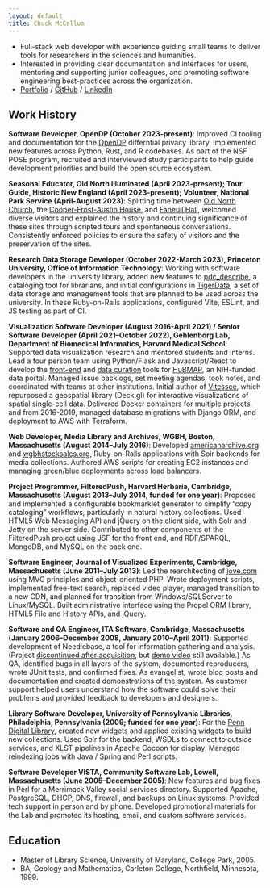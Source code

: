 ```yaml
---
layout: default
title: Chuck McCallum
---
```


- Full-stack web developer with experience guiding small teams to deliver tools for researchers in the sciences and humanities.
- Interested in providing clear documentation and interfaces for users,
mentoring and supporting junior colleagues,
and promoting software engineering best-practices across the organization.
- [Portfolio](https://mccalluc.github.io/resume/projects) / [GitHub](https://github.com/mccalluc) / [LinkedIn](https://www.linkedin.com/in/chuck-mccallum-8601965/)

## Work History

**Software Developer, OpenDP (October 2023-present)**: Improved CI tooling and documentation for the [OpenDP](https://github.com/opendp/opendp/) differntial privacy library.
Implemented new features across Python, Rust, and R codebases.
As part of the NSF POSE program, recruited and interviewed study participants to help guide development priorities and build the open source ecosystem.

**Seasonal Educator, Old North Illuminated (April 2023-present); Tour Guide, Historic New England (April 2023-present); Volunteer, National Park Service 
(April-August 2023)**: Splitting time between
[Old North Church](https://www.oldnorth.com/about-old-north-illuminated/), the [Cooper-Frost-Austin House](https://www.historicnewengland.org/property/cooper-frost-austin-house/), and [Faneuil Hall](https://www.nps.gov/places/faneuil-hall.htm),
welcomed diverse visitors and explained the history and continuing significance of these sites through scripted tours and spontaneous conversations. Consistently enforced policies to ensure the safety of visitors and the preservation of the sites.

**Research Data Storage Developer (October 2022-March 2023), Princeton University, Office of Information Technology**: Working with software developers in the university library, added new features to [pdc_describe](https://github.com/pulibrary/pdc_describe/pulls?q=is%3Apr+author%3Amccalluc), a cataloging tool for librarians, and initial configurations in [TigerData](https://github.com/pulibrary/tiger-data-app/pulls?q=is%3Apr+author%3Amccalluc), a set of data storage and management tools that are planned to be used across the university. In these Ruby-on-Rails applications, configured Vite, ESLint, and JS testing as part of CI.

**Visualization Software Developer (August 2016-April 2021) / Senior Software Developer (April 2021–October 2022), Gehlenborg Lab, Department of Biomedical Informatics, Harvard Medical School**:
Supported data visualization research and mentored students and interns.
Lead a four person team using Python/Flask and Javascript/React to develop the
[front-end](https://github.com/hubmapconsortium/portal-ui) and [data curation](https://github.com/hubmapconsortium/ingest-validation-tools)
tools for [HuBMAP](https://portal.hubmapconsortium.org/), an NIH-funded data portal.
Managed issue backlogs, set meeting agendas, took notes, and coordinated with teams at other institutions. Initial author of [Vitessce](http://vitessce.io), which repurposed a geospatial library (Deck.gl) for interactive visualizations of spatial single-cell data.
Delivered Docker containers for multiple projects, and from 2016-2019, managed database migrations with Django ORM, and deployment to AWS with Terraform.

**Web Developer, Media Library and Archives, WGBH, Boston, Massachusetts
(August 2014–July 2016)**: Developed [americanarchive.org](https://americanarchive.org)
and [wgbhstocksales.org](https://github.com/WGBH-MLA/stock-sales-2),
Ruby-on-Rails applications with Solr backends for media collections. Authored AWS scripts for
creating EC2 instances and managing green/blue deployments across load balancers.

**Project Programmer, FilteredPush, Harvard Herbaria, Cambridge, Massachusetts
(August 2013–July 2014, funded for one year)**: Proposed and implemented a configurable
bookmarklet generator to simplify “copy cataloging” workflows, particularly in natural
history collections. Used HTML5 Web Messaging API and jQuery on the client side,
with Solr and Jetty on the server side. Contributed to other components of the FilteredPush
project using JSF for the front end, and RDF/SPARQL, MongoDB, and MySQL on the back end.

**Software Engineer, Journal of Visualized Experiments, Cambridge,
Massachusetts (June 2011–July 2013)**: Led the rearchitecting of
[jove.com](http://jove.com) using MVC principles and object-oriented PHP.
Wrote deployment scripts, implemented free-text search, replaced video player,
managed transition to a new CDN, and planned for transition from
Windows/SQLServer to Linux/MySQL. Built administrative interface using the
Propel ORM library, HTML5 File and History APIs, and jQuery.

**Software and QA Engineer, ITA Software, Cambridge, Massachusetts (January
2006–December 2008, January 2010–April 2011)**: Supported development of
Needlebase, a tool for information gathering and analysis.
(Project [discontinued after acquisition](https://googleblog.blogspot.com/2012/01/renewing-old-resolutions-for-new-year.html),
but [demo video](http://www.youtube.com/watch?v=58Gzlq4zSDk) still available.)
As QA, identified bugs in all layers of the system, documented
reproducers, wrote JUnit tests, and confirmed fixes. As evangelist, wrote
blog posts and documentation and created demonstrations of the system. As
customer support helped users understand how the software could solve their
problems and provided feedback to developers and designers.

**Library Software Developer, University of Pennsylvania Libraries,
Philadelphia, Pennsylvania (2009; funded for one year)**: For the [Penn
Digital Library](http://dla.library.upenn.edu/dla), created new widgets and
applied existing widgets to build new collections. Used Solr for the backend,
WSDLs to connect to outside services, and XLST pipelines in Apache Cocoon for
display. Managed reindexing jobs with Java / Spring and Perl scripts.

**Software Developer VISTA, Community Software Lab, Lowell, Massachusetts (June
2005–December 2005)**: New features and bug fixes in Perl for
a Merrimack Valley social services directory. Supported Apache, PostgreSQL,
DHCP, DNS, firewall, and backups on Linux systems. Provided tech support in
person and by phone. Developed promotional materials for the Lab and
promoted its hosting, email, and custom software services.

## Education
- Master of Library Science, University of Maryland, College Park, 2005.
- BA, Geology and Mathematics, Carleton College, Northfield, Minnesota, 1999.

